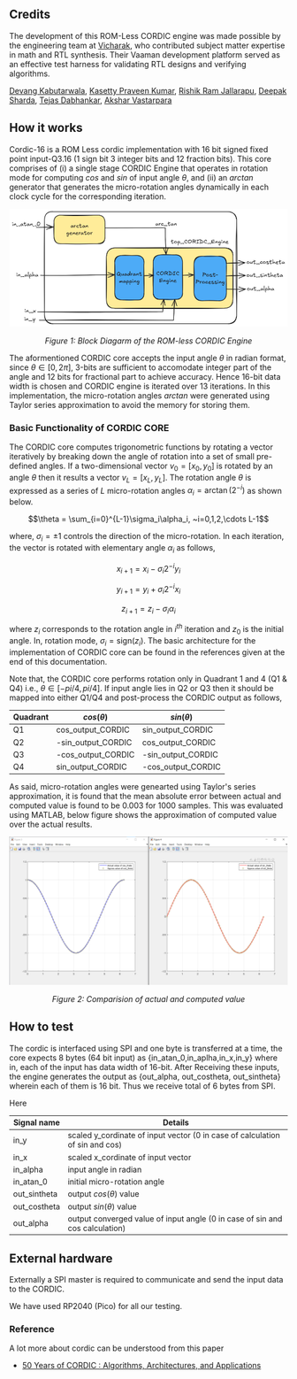 <!---

This file is used to generate your project datasheet. Please fill in the information below and delete any unused
sections.

You can also include images in this folder and reference them in the markdown. Each image must be less than
512 kb in size, and the combined size of all images must be less than 1 MB.
-->
## Credits
The development of this ROM-Less CORDIC engine was made possible by the engineering team at [Vicharak](https://vicharak.in/), who contributed subject matter expertise in math and RTL synthesis. Their Vaaman development platform served as an effective test harness for validating RTL designs and verifying algorithms.

[Devang Kabutarwala](https://github.com/djkabutar),
[Kasetty Praveen Kumar](https://github.com/Kasetty-Praveen-Kumar),
[Rishik Ram Jallarapu](https://github.com/Marcvi19),
[Deepak Sharda](https://github.com/dpks2003),
[Tejas Dabhankar](https://github.com/tejdabhankar),
[Akshar Vastarpara](https://github.com/akshar001)

## How it works
Cordic-16 is a ROM Less cordic implementation with 16 bit signed fixed point input-Q3.16  (1 sign bit 3 integer bits and 12 fraction bits). This core comprises of (i) a single stage CORDIC Engine that operates in rotation mode for computing $cos$ and $sin$ of input angle $\theta$, and (ii) an $arctan$ generator that generates the micro-rotation angles dynamically in each clock cycle for the corresponding iteration.

<p align="center">
  <img src="Block_Diagram.png" alt="Block Diagarm of the ROM-less CORDIC Engine" width="800"/>
</p>
<p align="center"><em>Figure 1: Block Diagarm of the ROM-less CORDIC Engine</em></p>
   
The aformentioned CORDIC core accepts the input angle $\theta$ in radian format, since $\theta \in [0, 2\pi]$, 3-bits are sufficient to accomodate integer part of the angle and 12 bits for fractional part to achieve accuracy. Hence 16-bit data width is chosen and CORDIC engine is iterated over 13 iterations. In this implementation, the micro-rotation angles $arctan$ were generated using Taylor series approximation to avoid the memory for storing them.

### Basic Functionality of CORDIC CORE

The CORDIC core computes trigonometric functions by rotating a vector iteratively by breaking down the angle of rotation into a set of small pre-defined angles. If a two-dimensional vector $v_0=[x_0,y_0]$ is rotated by an angle $\theta$ then it results a vector $v_L=[x_L,y_L]$. The rotation angle $\theta$ is expressed as a series of $L$ micro-rotation angles $\alpha_i = \arctan(2^{-i})$ as shown below.


$$\theta = \sum_{i=0}^{L-1}\sigma_i\alpha_i, ~i=0,1,2,\cdots L-1$$
	
where, $\sigma_i=\pm1$ controls the direction of the micro-rotation. In each iteration, the vector is rotated with elementary angle $\alpha_i$ as follows, 

$$x_{i+1} = x_i-\sigma_i2^{-i}y_i$$

$$y_{i+1} = y_i+\sigma_i2^{-i}x_i$$

$$z_{i+1} = z_i-\sigma_i\alpha_i$$

where $z_i$ corresponds to the rotation angle in $i^{th}$ iteration and $z_0$ is the initial angle. In, rotation mode, $\sigma_i = \text{sign}(z_i)$. The basic architecture for the implementation of CORDIC core can be found in the references given at the end of this documentation.

Note that, the CORDIC core performs rotation only in Quadrant 1 and 4 (Q1 & Q4) i.e., $\theta \in [-pi/4 , pi/4]$. If input angle lies in Q2 or Q3 then it should be mapped into either Q1/Q4 and post-process the CORDIC output as follows,


|  Quadrant  | $cos(\theta)$        |   $sin(\theta)$    |
|------------|--------------        | -------------------|
|     Q1     | cos_output_CORDIC    | sin_output_CORDIC  |
|     Q2     | -sin_output_CORDIC   | cos_output_CORDIC  |
|     Q3     | -cos_output_CORDIC   | -sin_output_CORDIC | 
|     Q4     | sin_output_CORDIC    | -cos_output_CORDIC |


As said, micro-rotation angles were genearted using Taylor's series approximation, it is found that the mean absolute error between actual and computed value is found to be $0.003$ for $1000$ samples. This was evaluated using MATLAB, below figure shows the approximation of computed value over the actual results.

<p align="center">
  <img src="MATLAB_comparison_result.png" alt="Comparision of actual and computed value" width="800"/>
</p>
<p align="center"><em>Figure 2: Comparision of actual and computed value</em></p>

## How to test

The cordic is interfaced using SPI and one byte is transferred at a time, the core expects 8 bytes (64 bit input) as {in_atan_0,in_aplha,in_x,in_y} where in, each of the input has data width of 16-bit. After Receiving these inputs, the engine generates the output as {out_alpha, out_costheta, out_sintheta} wherein each of them is 16 bit. Thus we receive total of 6 bytes from SPI.

Here 


|  Signal name           | Details      |
|------------------------|------------  |
|     in_y               | scaled y_cordinate of input vector (0 in case of calculation of sin and cos)|
|     in_x               | scaled x_cordinate of input vector          |
|     in_alpha           | input angle in radian            |
|     in_atan_0          | initial micro-rotation angle             |
|     out_sintheta       | output $cos(\theta)$ value             |
|     out_costheta       | output $sin(\theta)$ value             |
|     out_alpha          | output converged value of input angle (0 in case of sin and cos calculation)             |


## External hardware

Externally a SPI master is required to communicate and send the input data to the CORDIC.

We have used RP2040 (Pico) for all our testing.


### Reference 

A lot more about cordic can be understood from this paper 
 * [50 Years of CORDIC : Algorithms, Architectures, and Applications](https://ieeexplore.ieee.org/document/5089431)
